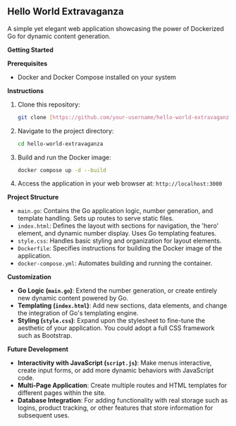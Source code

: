 ## Hello World Extravaganza

A simple yet elegant web application showcasing the power of Dockerized Go for dynamic content generation.

**Getting Started**

**Prerequisites**

* Docker and Docker Compose installed on your system

**Instructions**

1. Clone this repository:
   ```bash
   git clone [https://github.com/your-username/hello-world-extravaganza.git](https://github.com/your-username/hello-world-extravaganza.git)
   ```
2. Navigate to the project directory:
    ```bash
    cd hello-world-extravaganza
    ```
3. Build and run the Docker image:
    ```bash
    docker compose up -d --build
    ```
4. Access the application in your web browser at: `http://localhost:3000`

**Project Structure**

* `main.go`: Contains the Go application logic, number generation, and template handling. Sets up routes to serve static files. 
* `index.html`:  Defines the layout with sections for navigation, the 'hero' element, and dynamic number display. Uses Go templating features. 
* `style.css`:  Handles basic styling and organization for layout elements. 
* `Dockerfile`: Specifies instructions for building the Docker image of the application.
* `docker-compose.yml`: Automates building and running the container.

**Customization**

* **Go Logic (`main.go`)**: Extend the number generation, or create entirely new dynamic content powered by Go.
* **Templating (`index.html`)**: Add new sections, data elements, and change the integration of Go's templating engine. 
* **Styling (`style.css`)**: Expand upon the stylesheet to fine-tune the aesthetic of your application.  You could adopt a full CSS framework such as Bootstrap. 

**Future Development**

* **Interactivity with JavaScript (`script.js`)**:  Make menus interactive, create input forms, or add more dynamic behaviors with JavaScript code.
* **Multi-Page Application**: Create multiple routes and HTML templates for different pages within the site.
* **Database Integration**:  For adding functionality with real storage such as logins, product tracking, or other features that store information for subsequent uses.      